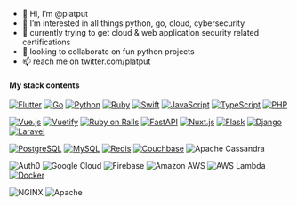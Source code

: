 - 👋 Hi, I’m @platput
- 👀 I’m interested in all things python, go, cloud, cybersecurity
- 🌱 currently trying to get cloud & web application security related certifications
- 💞️ looking to collaborate on fun python projects
- 📫 reach me on twitter.com/platput

#### My stack contents

[![Flutter](https://img.shields.io/badge/Flutter-02569B.svg?style=for-the-badge&logo=Flutter&logoColor=white)]()
[![Go](https://img.shields.io/badge/Go-00ADD8.svg?style=for-the-badge&logo=Go&logoColor=white)]()
[![Python](https://img.shields.io/badge/Python-3776AB.svg?style=for-the-badge&logo=Python&logoColor=white)]()
[![Ruby](https://img.shields.io/badge/Ruby-CC342D.svg?style=for-the-badge&logo=Ruby&logoColor=white)]()
[![Swift](https://img.shields.io/badge/Swift-F05138.svg?style=for-the-badge&logo=Swift&logoColor=white)]()
[![JavaScript](https://img.shields.io/badge/JavaScript-F7DF1E.svg?style=for-the-badge&logo=JavaScript&logoColor=black)]()
[![TypeScript](https://img.shields.io/badge/TypeScript-3178C6.svg?style=for-the-badge&logo=TypeScript&logoColor=white)]()
[![PHP](https://img.shields.io/badge/PHP-777BB4.svg?style=for-the-badge&logo=PHP&logoColor=white)]()

[![Vue.js](https://img.shields.io/badge/Vue.js-4FC08D.svg?style=for-the-badge&logo=vuedotjs&logoColor=white)]()
[![Vuetify](https://img.shields.io/badge/Vuetify-1867C0.svg?style=for-the-badge&logo=Vuetify&logoColor=white)]()
[![Ruby on Rails](https://img.shields.io/badge/Ruby%20on%20Rails-CC0000.svg?style=for-the-badge&logo=Ruby-on-Rails&logoColor=white)]()
[![FastAPI](https://img.shields.io/badge/FastAPI-009688.svg?style=for-the-badge&logo=FastAPI&logoColor=white)]()
[![Nuxt.js](https://img.shields.io/badge/Nuxt.js-00DC82.svg?style=for-the-badge&logo=nuxtdotjs&logoColor=white)]()
[![Flask](https://img.shields.io/badge/Flask-000000.svg?style=for-the-badge&logo=Flask&logoColor=white)]()
[![Django](https://img.shields.io/badge/Django-092E20.svg?style=for-the-badge&logo=Django&logoColor=white)]()
[![Laravel](https://img.shields.io/badge/Laravel-FF2D20.svg?style=for-the-badge&logo=Laravel&logoColor=white)]()

[![PostgreSQL](https://img.shields.io/badge/PostgreSQL-4169E1.svg?style=for-the-badge&logo=PostgreSQL&logoColor=white)]()
[![MySQL](https://img.shields.io/badge/MySQL-4479A1.svg?style=for-the-badge&logo=MySQL&logoColor=white)]()
[![Redis](https://img.shields.io/badge/Redis-DC382D.svg?style=for-the-badge&logo=Redis&logoColor=white)]()
[![Couchbase](https://img.shields.io/badge/Couchbase-EA2328.svg?style=for-the-badge&logo=Couchbase&logoColor=white)]()
![Apache Cassandra](https://img.shields.io/badge/Apache%20Cassandra-1287B1.svg?style=for-the-badge&logo=Apache-Cassandra&logoColor=white)

![Auth0](https://img.shields.io/badge/Auth0-EB5424.svg?style=for-the-badge&logo=Auth0&logoColor=white)
![Google Cloud](https://img.shields.io/badge/Google%20Cloud-4285F4.svg?style=for-the-badge&logo=Google-Cloud&logoColor=white)
![Firebase](https://img.shields.io/badge/Firebase-FFCA28.svg?style=for-the-badge&logo=Firebase&logoColor=black)
![Amazon AWS](https://img.shields.io/badge/Amazon%20AWS-232F3E.svg?style=for-the-badge&logo=Amazon-AWS&logoColor=white)
![AWS Lambda](https://img.shields.io/badge/AWS%20Lambda-FF9900.svg?style=for-the-badge&logo=AWS-Lambda&logoColor=white)
[![Docker](https://img.shields.io/badge/Docker-2496ED.svg?style=for-the-badge&logo=Docker&logoColor=white)]()
 
![NGINX](https://img.shields.io/badge/NGINX-009639.svg?style=for-the-badge&logo=NGINX&logoColor=white)
![Apache](https://img.shields.io/badge/Apache-D22128.svg?style=for-the-badge&logo=Apache&logoColor=white)
<!---
platoputhur/platoputhur is a ✨ special ✨ repository because its `README.md` (this file) appears on your GitHub profile.
You can click the Preview link to take a look at your changes.
--->
